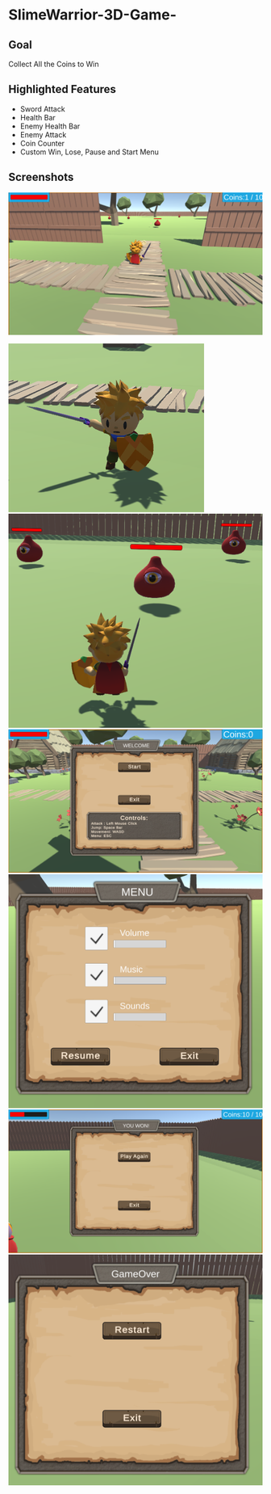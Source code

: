 # SlimeWarrior-3D-Game-

## Goal

Collect All the Coins to Win

## Highlighted Features

- Sword Attack
- Health Bar
- Enemy Health Bar
- Enemy Attack
- Coin Counter
- Custom Win, Lose, Pause and Start Menu

## Screenshots

![GamePlay](https://raw.githubusercontent.com/Surenium/SlimeWarrior-3D-Game-/main/ScreenshotSlimeWarrior/Screenshot%202023-04-11%20204947.png)

![SwordAttack](https://raw.githubusercontent.com/Surenium/SlimeWarrior-3D-Game-/main/ScreenshotSlimeWarrior/Screenshot%202023-04-11%20205004.png)
![Enemies](https://raw.githubusercontent.com/Surenium/SlimeWarrior-3D-Game-/main/ScreenshotSlimeWarrior/Screenshot%202023-04-11%20205052.png)
![WelcomeMenu](https://raw.githubusercontent.com/Surenium/SlimeWarrior-3D-Game-/main/ScreenshotSlimeWarrior/Screenshot%202023-04-11%20204918.png)
![InGameMenu](https://raw.githubusercontent.com/Surenium/SlimeWarrior-3D-Game-/main/ScreenshotSlimeWarrior/Screenshot%202023-04-11%20205150.png)
![YouWonMenu](https://raw.githubusercontent.com/Surenium/SlimeWarrior-3D-Game-/main/ScreenshotSlimeWarrior/Screenshot%202023-04-11%20205344.png)
![YouLostMenu](https://raw.githubusercontent.com/Surenium/SlimeWarrior-3D-Game-/main/ScreenshotSlimeWarrior/Screenshot%202023-04-11%20205129.png)
